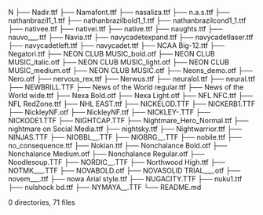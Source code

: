 N
├── Nadir.ttf
├── Namafont.ttf
├── nasaliza.ttf
├── n.a.s.ttf
├── nathanbrazil1_1.ttf
├── nathanbrazilbold1_1.ttf
├── nathanbrazilcond1_1.ttf
├── nativee.ttf
├── nativei.ttf
├── native.ttf
├── naughts.ttf
├── nauvo___.ttf
├── Navia.ttf
├── navycadetexpand.ttf
├── navycadetlaser.ttf
├── navycadetleft.ttf
├── navycadet.ttf
├── NCAA Big-12.ttf
├── Negatori.ttf
├── NEON CLUB MUSIC_bold.otf
├── NEON CLUB MUSIC_italic.otf
├── NEON CLUB MUSIC_light.otf
├── NEON CLUB MUSIC_medium.otf
├── NEON CLUB MUSIC.otf
├── Neons_demo.otf
├── Nero.otf
├── nervous_rex.ttf
├── Nerwus.ttf
├── neuralol.ttf
├── neural.ttf
├── NEWBRILL.TTF
├── News of the World regular.ttf
├── News of the World wide.ttf
├── Nexa Bold.otf
├── Nexa Light.otf
├── NFL NFC.ttf
├── NFL RedZone.ttf
├── NHL EAST.ttf
├── NICKELOD.TTF
├── NICKERB1.TTF
├── NickleyNF.otf
├── NickleyNF.ttf
├── NICKLEY-.TTF
├── NICKODE1.TTF
├── NIGHTCAP.TTF
├── Nightmare_Hero_Normal.ttf
├── nightmare on Social Media.ttf
├── nightsky.ttf
├── Nightwarrior.ttf
├── NINJAS.TTF
├── NIOBBL__.TTF
├── NIOBRG__.TTF
├── nobile.ttf
├── no_consequence.ttf
├── Nokian.ttf
├── Nonchalance Bold.otf
├── Nonchalance Medium.otf
├── Nonchalance Regular.otf
├── Noodlesoup.TTF
├── NORDIC__.TTF
├── Northwood High.ttf
├── NOTMK___.TTF
├── NOVABOLD.otf
├── NOVASOLID TRIAL___.otf
├── novem___.ttf
├── nowa Arial style.ttf
├── NUGACITY.TTF
├── nuku1.ttf
├── nulshock bd.ttf
├── NYMAYA__.TTF
└── README.md

0 directories, 71 files
